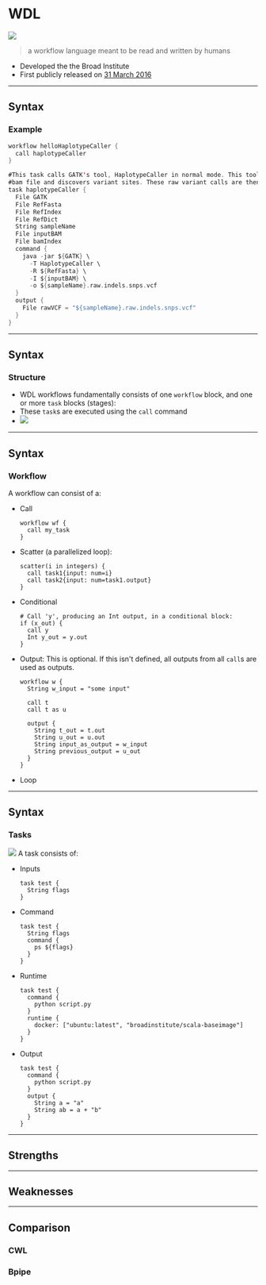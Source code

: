 # WDL

![](https://software.broadinstitute.org/wdl/resources/img_shared/wdl-logo_white.png)

> a workflow language meant to be read and written by humans

* Developed the the Broad Institute
* First publicly released on [31 March 2016](https://software.broadinstitute.org/gatk/blog?id=7349)

---
## Syntax
### Example
```scala
workflow helloHaplotypeCaller {
  call haplotypeCaller
}

#This task calls GATK's tool, HaplotypeCaller in normal mode. This tool takes a pre-processed 
#bam file and discovers variant sites. These raw variant calls are then written to a vcf file.
task haplotypeCaller {
  File GATK
  File RefFasta
  File RefIndex
  File RefDict
  String sampleName
  File inputBAM
  File bamIndex
  command {
    java -jar ${GATK} \
      -T HaplotypeCaller \
      -R ${RefFasta} \
      -I ${inputBAM} \
      -o ${sampleName}.raw.indels.snps.vcf
  }
  output {
    File rawVCF = "${sampleName}.raw.indels.snps.vcf"
  }
}
```
---
## Syntax
### Structure

* WDL workflows fundamentally consists of one `workflow` block, and one or more `task` blocks (stages):
* These `task`s are executed using the `call` command
* ![](https://software.broadinstitute.org/wdl/img/WDL-workflow.png)
---
## Syntax
### Workflow
A workflow can consist of a:
* Call
    ```
    workflow wf {
      call my_task
    }
    ```
* Scatter (a parallelized loop):
    ```
    scatter(i in integers) {
      call task1{input: num=i}
      call task2{input: num=task1.output}
    }
    ```
* Conditional
    ```
    # Call 'y', producing an Int output, in a conditional block:
    if (x_out) {
      call y
      Int y_out = y.out
    }
    ```
* Output:
    This is optional. If this isn't defined, all outputs from all `call`s are used as outputs.
    ```
    workflow w {
      String w_input = "some input"
      
      call t
      call t as u
      
      output {
        String t_out = t.out
        String u_out = u.out
        String input_as_output = w_input
        String previous_output = u_out
      }
    }
    ```
* Loop
---
## Syntax
### Tasks
![](https://software.broadinstitute.org/wdl/img/WDL-task-variables.png)
A task consists of:
* Inputs
    ```
    task test {
      String flags
    }
    ```
* Command
    ```
    task test {
      String flags
      command {
        ps ${flags}
      }
    }
    ```
* Runtime
    ```
    task test {
      command {
        python script.py
      }
      runtime {
        docker: ["ubuntu:latest", "broadinstitute/scala-baseimage"]
      }
    }
    ```
* Output
    ```
    task test {
      command {
        python script.py
      }
      output {
        String a = "a"
        String ab = a + "b"
      }
    }
    ```
---
## Strengths

---
## Weaknesses
---
## Comparison
### CWL

### Bpipe
